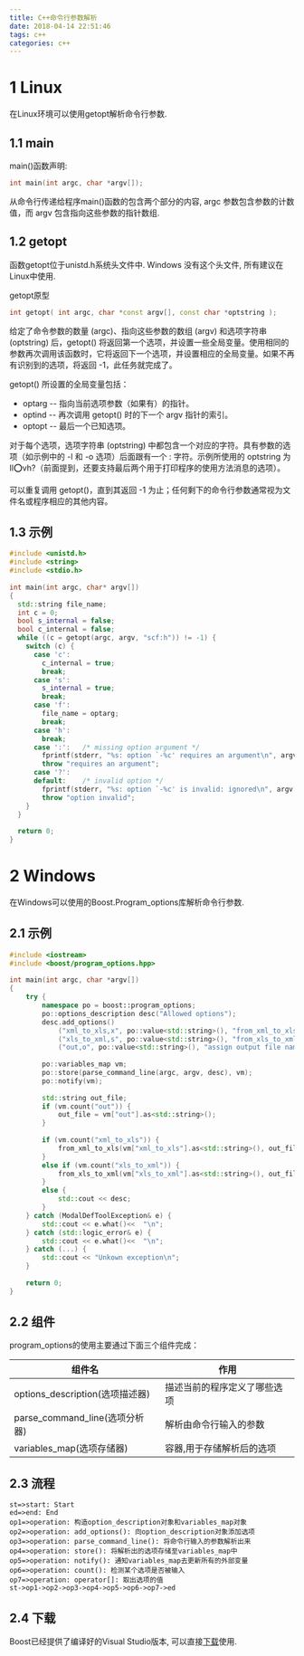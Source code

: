 ```yaml
---
title: C++命令行参数解析
date: 2018-04-14 22:51:46
tags: c++
categories: c++
---
```

# 1 Linux

在Linux环境可以使用getopt解析命令行参数.

## 1.1 main

main()函数声明:

```c++
int main(int argc, char *argv[]);
```

从命令行传递给程序main()函数的包含两个部分的内容, argc 参数包含参数的计数值，而 argv 包含指向这些参数的指针数组.

<!--more-->

## 1.2 getopt

函数getopt位于unistd.h系统头文件中. Windows 没有这个头文件, 所有建议在Linux中使用.

getopt原型

```c++
int getopt( int argc, char *const argv[], const char *optstring );
```

给定了命令参数的数量 (argc)、指向这些参数的数组 (argv) 和选项字符串 (optstring) 后，getopt() 将返回第一个选项，并设置一些全局变量。使用相同的参数再次调用该函数时，它将返回下一个选项，并设置相应的全局变量。如果不再有识别到的选项，将返回 -1，此任务就完成了。

getopt() 所设置的全局变量包括：

- optarg -- 指向当前选项参数（如果有）的指针。
- optind -- 再次调用 getopt() 时的下一个 argv 指针的索引。
- optopt -- 最后一个已知选项。

对于每个选项，选项字符串 (optstring) 中都包含一个对应的字符。具有参数的选项（如示例中的 -l 和 -o 选项）后面跟有一个 : 字符。示例所使用的 optstring 为 Il:o:vh?（前面提到，还要支持最后两个用于打印程序的使用方法消息的选项）。

可以重复调用 getopt()，直到其返回 -1 为止；任何剩下的命令行参数通常视为文件名或程序相应的其他内容。

## 1.3 示例

```c++
#include <unistd.h>
#include <string>
#include <stdio.h>
 
int main(int argc, char* argv[])
{
  std::string file_name;
  int c = 0;
  bool s_internal = false;
  bool c_internal = false;
  while ((c = getopt(argc, argv, "scf:h")) != -1) {
    switch (c) {
      case 'c':
        c_internal = true;
        break;
      case 's':
        s_internal = true;
        break;
      case 'f':
        file_name = optarg;
        break;
      case 'h':
        break;
      case ':':   /* missing option argument */
        fprintf(stderr, "%s: option `-%c' requires an argument\n", argv[0], optopt);
        throw "requires an argument";
      case '?':
      default:    /* invalid option */
        fprintf(stderr, "%s: option `-%c' is invalid: ignored\n", argv[0], optopt);
        throw "option invalid";
    }
  }
   
  return 0;
}
```
# 2 Windows

在Windows可以使用的Boost.Program_options库解析命令行参数.

## 2.1 示例

```c++
#include <iostream>
#include <boost/program_options.hpp>
 
int main(int argc, char *argv[])
{
    try {
        namespace po = boost::program_options;
        po::options_description desc("Allowed options");
        desc.add_options()
            ("xml_to_xls,x", po::value<std::string>(), "from_xml_to_xls")
            ("xls_to_xml,s", po::value<std::string>(), "from_xls_to_xml")
            ("out,o", po::value<std::string>(), "assign output file name");
 
        po::variables_map vm;
        po::store(parse_command_line(argc, argv, desc), vm);
        po::notify(vm);
 
        std::string out_file;
        if (vm.count("out")) {
            out_file = vm["out"].as<std::string>();
        }
 
        if (vm.count("xml_to_xls")) {
            from_xml_to_xls(vm["xml_to_xls"].as<std::string>(), out_file);
        }
        else if (vm.count("xls_to_xml")) {
            from_xls_to_xml(vm["xls_to_xml"].as<std::string>(), out_file);
        }
        else {
            std::cout << desc;
        }
    } catch (ModalDefToolException& e) {
        std::cout << e.what()<<  "\n";
    } catch (std::logic_error& e) {
        std::cout << e.what()<<  "\n";
    } catch (...) {
        std::cout << "Unkown exception\n";
    }
 
    return 0;
}
```

## 2.2 组件

program_options的使用主要通过下面三个组件完成：

| 组件名                          | 作用                         |
| ------------------------------- | ---------------------------- |
| options_description(选项描述器) | 描述当前的程序定义了哪些选项 |
| parse_command_line(选项分析器)  | 解析由命令行输入的参数       |
| variables_map(选项存储器)       | 容器,用于存储解析后的选项    |

## 2.3 流程

```flow
st=>start: Start
ed=>end: End
op1=>operation: 构造option_description对象和variables_map对象
op2=>operation: add_options(): 向option_description对象添加选项
op3=>operation: parse_command_line(): 将命令行输入的参数解析出来
op4=>operation: store(): 将解析出的选项存储至variables_map中
op5=>operation: notify(): 通知variables_map去更新所有的外部变量
op6=>operation: count(): 检测某个选项是否被输入
op7=>operation: operator[]: 取出选项的值
st->op1->op2->op3->op4->op5->op6->op7->ed

```

## 2.4 下载

Boost已经提供了编译好的Visual Studio版本, 可以直接[下载](https://dl.bintray.com/boostorg/release/1.65.1/binaries/)使用.